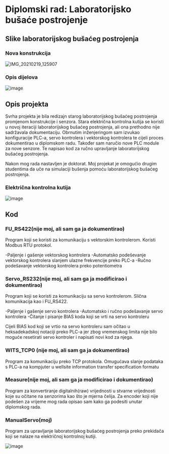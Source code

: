 #  Diplomski rad: Laboratorijsko bušaće postrojenje

## Slike laboratorijskog bušaćeg postrojenja

### Nova konstrukcija

![IMG_20210219_125907](https://user-images.githubusercontent.com/59419133/145835334-f8267140-ce56-41ad-9ddf-9861950c7d10.jpg)

### Opis dijelova

![image](https://user-images.githubusercontent.com/59419133/145835729-65884c01-6d11-489e-9e94-1a759d025e3f.png)

## Opis projekta

Svrha projekta je bila redizajn starog laboratorijskog bušaćeg postrojenja promjenom konstrukcije i senzora. Stara električna kontrolna kutija se koristi u novoj iteraciji laboratorijskog bušaćeg postrojenja, ali ona prethodno nije sadržavala dokumentaciju. Obrnutim inženjeringom sam izvukao konfiguracije PLC-a, servo kontrolera i vektorskog kontrolera te cijeli proces dokumentirao u diplomskom radu. Također sam naručio nove PLC module za nove senzore. Te napisao kod za ručno upravljanje laboratorijskog bušaćeg postrojenja.

Nakon mog rada nastavljen je doktorat. Moj projekat je omogućio drugim studentima da uče na simulaciji bušenja pomoću laboratorijskog bušaćeg postrojenja.

### Električna kontrolna kutija

![image](https://user-images.githubusercontent.com/59419133/145836951-e8f94065-86b0-4b75-b82b-3761c6ed6564.png)

## Kod

### FU_RS422(nije moj, ali sam ga ja dokumentirao)
Program koji se koristi za komunikaciju s vektorskim kontrolerom. Koristi Modbus RTU protokol. 

-Paljenje i gašenje vektorskog kontrolera
-Automatsko podeševanje vektorskog kontrolera slanjem ulazne frekvencije preko PLC-a
-Ručno podešavanje vektorskog kontrolera preko potentiometra

### Servo_RS232(nije moj, ali sam ga ja modificirao i dokumentirao)

Program koji se koristi za komunikaciju sa servo kontrolerom. Slična komunikacija kao i FU_RS422.

-Paljenje i gašenje servo kontrolera
-Automatsko i ručno podešavanje servo kontrolera
-Čitanje i pisanje BIAS koda koji se vrti na servo kontroleru

Cijeli BIAS kod koji se vrtio na servo kontroleru sam očitao u heksadekadskoj notaciji preko PLC-a jer zbog vremenskog limita nije bilo moguće resetirati servo kontroler i napisati novi kod za njega.

### WITS_TCP0 (nije moj, ali sam ga ja dokumentirao)

Program za komunikaciju preko TCP protokola. Omugućava slanje podataka s PLC-a na kompjuter u wellsite information transfer specification formatu

### Measure(nije moj, ali sam ga ja modificirao i dokumentirao)

Program za konvertiranje digitalnih(raw) vrijednosti u stvarne vrijednosti koje su očitane na senzorima kao što je mjerna čelija.
Za encoder koji nije podešen za vrijeme mog rada opisao sam kako ga podesiti unutar diplomskog rada.

### ManualServo(moj)

Program za upravljanje laboratorijskog bušaćeg postrojenja preko prekidača koji se nalaze na električnoj kontrolnoj kutiji.

![image](https://user-images.githubusercontent.com/59419133/145840664-817a23b7-5e1e-4f09-87b3-31a1e3b904e6.png)

